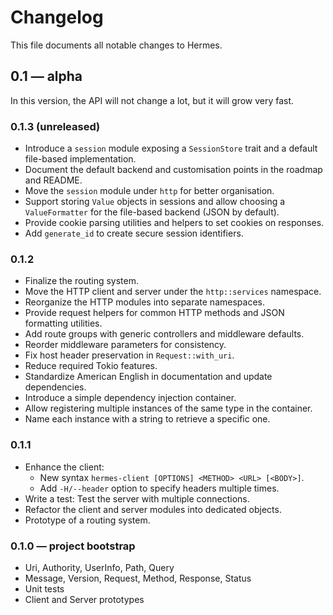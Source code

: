 # Changelog

This file documents all notable changes to Hermes.

## 0.1 — alpha

In this version, the API will not change a lot, but it will grow very fast.

### 0.1.3 (unreleased)
* Introduce a `session` module exposing a `SessionStore` trait and a
  default file-based implementation.
* Document the default backend and customisation points in the roadmap and README.
* Move the `session` module under `http` for better organisation.
* Support storing `Value` objects in sessions and allow choosing a
  `ValueFormatter` for the file-based backend (JSON by default).
* Provide cookie parsing utilities and helpers to set cookies on responses.
* Add `generate_id` to create secure session identifiers.

### 0.1.2

* Finalize the routing system.
* Move the HTTP client and server under the `http::services` namespace.
* Reorganize the HTTP modules into separate namespaces.
* Provide request helpers for common HTTP methods and JSON formatting utilities.
* Add route groups with generic controllers and middleware defaults.
* Reorder middleware parameters for consistency.
* Fix host header preservation in `Request::with_uri`.
* Reduce required Tokio features.
* Standardize American English in documentation and update dependencies.
* Introduce a simple dependency injection container.
* Allow registering multiple instances of the same type in the container.
* Name each instance with a string to retrieve a specific one.

### 0.1.1

* Enhance the client:
  - New syntax `hermes-client [OPTIONS] <METHOD> <URL> [<BODY>]`.
  - Add `-H/--header` option to specify headers multiple times.
* Write a test: Test the server with multiple connections.
* Refactor the client and server modules into dedicated objects.
* Prototype of a routing system.


### 0.1.0 — project bootstrap

* Uri, Authority, UserInfo, Path, Query
* Message, Version, Request, Method, Response, Status
* Unit tests
* Client and Server prototypes
